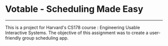 # Votable - Scheduling Made Easy

---


This is a project for Harvard's CS178 course : Engineering Usable Interactive Systems. The objective of this assignment was to create a user-friendly group scheduling app.